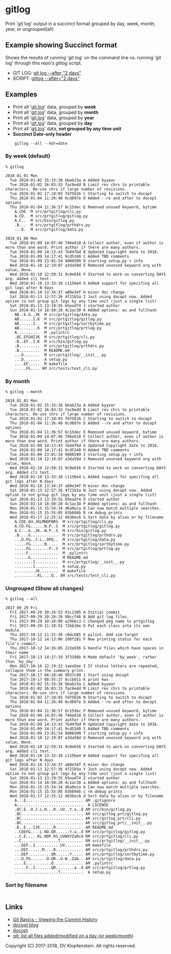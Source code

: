 # gitlog
Print 'git log' output in a succinct format grouped by day, week, month, year, or ungrouped(all)    

## Example showing Succinct format
Shows the results of running 'git log' on the command line vs. running 'git log' through this repo's _gitlog_ script.    

  * GIT LOG: [git log --after "2 days"](doc/md/README_example_succint.md#script-call-git-log-through-the-gitlog-script)    
  * SCRIPT: [gitlog --after="2 days"](doc/md/README_example_succint.md#cmdline-call-git-log-from-the-command-line)    

  

## Examples

  * Print all '[git log](https://git-scm.com/docs/git-log)' data, grouped by **week**
  * Print all '[git log](https://git-scm.com/docs/git-log)' data, grouped by **month**
  * Print all '[git log](https://git-scm.com/docs/git-log)' data, grouped by **year**
  * Print all '[git log](https://git-scm.com/docs/git-log)' data, grouped by **day**
  * Print all '[git log](https://git-scm.com/docs/git-log)' data, **not grouped by any time unit**
  * **Succinct Date-only header**    
```
    gitlog --all --hdr=date
```

### By week (default)

```
% gitlog

2018_01_01 Mon
  Tue 2018-01-02 15:33:38 bbab23a A Added byyear
  Tue 2018-01-02 16:03:33 fac8edd B Limit rev chrs to printable characters. Re-use chrs if large number of revisions.
  Tue 2018-01-02 17:10:03 fd75626 C Starting to switch to docopt
  Thu 2018-01-04 11:26:48 6cd897e D Added --re and after to docopt options
  Thu 2018-01-04 11:36:57 6c15dec E Removed unused keyword, bytime
    A.CDE  M src/prtgitlog/cli.py
    A.CD.  M src/prtgitlog/gitlog.py
    A.C..  M src/bin/gitlog.py
    .B...  M src/prtgitlog/prthdrs.py
    ...D.  M src/prtgitlog/data.py

2018_01_08 Mon
  Tue 2018-01-09 14:07:46 746e818 A Collect author, even if author is more than one word. Print author if there are many authors.
  Tue 2018-01-09 14:13:43 7b44fbd B Updated Copyright date to 2018.
  Tue 2018-01-09 14:17:41 9cd5340 C Added TBD comments
  Tue 2018-01-09 23:01:54 9d06509 D starting setup.py + info
  Wed 2018-01-10 12:19:07 a3da58d E Removed ununsed keyword arg with value, None.
  Wed 2018-01-10 12:59:31 9c0e656 F Started to work on converting DAYS arg. Added cli test.
  Wed 2018-01-10 13:33:10 c1156e4 G Added support for specifing all git logs after N days
  Wed 2018-01-10 13:34:37 a80e34f H minor doc change
  Sat 2018-01-13 12:57:36 4f21b5a I Just using docopt now. Added option to not group git logs by any time unit (just a single list)
  Sat 2018-01-13 13:19:55 b5ead74 J started author
  Sun 2018-01-14 18:50:28 4c1ac38 K Added options: au and fullhash
    AB..E.G..JK  M src/prtgitlog/data.py
    AB......I.K  M src/prtgitlog/gitlog.py
    AB......I..  M src/prtgitlog/sortbytime.py
    AB........K  M src/prtgitlog/prtlog.py
    A..........  M .pylintrc
    .BC.EFGHIJK  M src/prtgitlog/cli.py
    .B..EF..I.K  M src/bin/gitlog.py
    .B.........  M src/prtgitlog/prthdrs.py
    .B.........  M README.md
    ...D.......  M src/prtgitlog/__init__.py
    ...D.......  A setup.py
    ....EF.....  M makefile
    .....FG.... AM src/tests/test_cli.py
```

### By month

```
% gitlog --month

2018_01_01 Mon
  Tue 2018-01-02 15:33:38 bbab23a A Added byyear
  Tue 2018-01-02 16:03:33 fac8edd B Limit rev chrs to printable characters. Re-use chrs if large number of revisions.
  Tue 2018-01-02 17:10:03 fd75626 C Starting to switch to docopt
  Thu 2018-01-04 11:26:48 6cd897e D Added --re and after to docopt options
  Thu 2018-01-04 11:36:57 6c15dec E Removed unused keyword, bytime
  Tue 2018-01-09 14:07:46 746e818 F Collect author, even if author is more than one word. Print author if there are many authors.
  Tue 2018-01-09 14:13:43 7b44fbd G Updated Copyright date to 2018.
  Tue 2018-01-09 14:17:41 9cd5340 H Added TBD comments
  Tue 2018-01-09 23:01:54 9d06509 I starting setup.py + info
  Wed 2018-01-10 12:19:07 a3da58d J Removed ununsed keyword arg with value, None.
  Wed 2018-01-10 12:59:31 9c0e656 K Started to work on converting DAYS arg. Added cli test.
  Wed 2018-01-10 13:33:10 c1156e4 L Added support for specifing all git logs after N days
  Wed 2018-01-10 13:34:37 a80e34f M minor doc change
  Sat 2018-01-13 12:57:36 4f21b5a N Just using docopt now. Added option to not group git logs by any time unit (just a single list)
  Sat 2018-01-13 13:19:55 b5ead74 O started author
  Sun 2018-01-14 18:50:28 4c1ac38 P Added options: au and fullhash
  Mon 2018-01-15 15:54:34 d6a9eca Q Can now match multiple searches.
  Mon 2018-01-15 15:55:05 03b604b R rm debug prints
  Wed 2018-01-17 12:25:12 dd36ec6 S Sort data by alias or by filename
    A.CDE.GH.JKLMNOPQRS  M src/prtgitlog/cli.py
    A.CD.FG......N.P..S  M src/prtgitlog/gitlog.py
    A.C...G..JK..N.P..S  M src/bin/gitlog.py
    .B....G............  M src/prtgitlog/prthdrs.py
    ...D.FG..J.L..OPQ..  M src/prtgitlog/data.py
    .....FG......N.....  M src/prtgitlog/sortbytime.py
    .....FG........P..S  M src/prtgitlog/prtlog.py
    .....F.............  M .pylintrc
    ......G............  M README.md
    ........I..........  M src/prtgitlog/__init__.py
    ........I..........  A setup.py
    .........JK........  M makefile
    ..........KL....Q.. AM src/tests/test_cli.py
```

### Ungrouped (Show all changes)
```
% gitlog --all

2017_09_29 Fri
  Fri 2017-09-29 10:24:53 91c1305 A Initial commit
  Fri 2017-09-29 10:26:39 99ccf46 B Add git log files.
  Fri 2017-09-29 10:28:09 a29b6c3 C Changed pkg name to prtgitlog
  Fri 2017-09-29 11:10:52 72bb16e D Put each class into its own module.
  Thu 2017-10-12 11:21:36 c0dc685 E pylint. Add vim target
  Thu 2017-10-12 14:13:06 2d0f281 F Now printing status for each file's commit.
  Thu 2017-10-12 14:26:05 222e836 G Handle files which have spaces in their name
  Fri 2017-10-13 14:37:19 3f3396b H Made default 'by_week', rather than 'by_day'
  Mon 2017-10-16 12:19:22 1aea5ee I If status letters are repeated, collapse them in the summary print.
  Tue 2017-10-17 08:28:40 9937c89 J Start using docopt
  Tue 2017-10-17 08:55:37 8ccb011 K print kws
  Tue 2018-01-02 15:33:38 bbab23a L Added byyear
  Tue 2018-01-02 16:03:33 fac8edd M Limit rev chrs to printable characters. Re-use chrs if large number of revisions.
  Tue 2018-01-02 17:10:03 fd75626 N Starting to switch to docopt
  Thu 2018-01-04 11:26:48 6cd897e O Added --re and after to docopt options
  Thu 2018-01-04 11:36:57 6c15dec P Removed unused keyword, bytime
  Tue 2018-01-09 14:07:46 746e818 Q Collect author, even if author is more than one word. Print author if there are many authors.
  Tue 2018-01-09 14:13:43 7b44fbd R Updated Copyright date to 2018.
  Tue 2018-01-09 14:17:41 9cd5340 S Added TBD comments
  Tue 2018-01-09 23:01:54 9d06509 T starting setup.py + info
  Wed 2018-01-10 12:19:07 a3da58d U Removed ununsed keyword arg with value, None.
  Wed 2018-01-10 12:59:31 9c0e656 V Started to work on converting DAYS arg. Added cli test.
  Wed 2018-01-10 13:33:10 c1156e4 W Added support for specifing all git logs after N days
  Wed 2018-01-10 13:34:37 a80e34f X minor doc change
  Sat 2018-01-13 12:57:36 4f21b5a Y Just using docopt now. Added option to not group git logs by any time unit (just a single list)
  Sat 2018-01-13 13:19:55 b5ead74 Z started author
  Sun 2018-01-14 18:50:28 4c1ac38 a Added options: au and fullhash
  Mon 2018-01-15 15:54:34 d6a9eca b Can now match multiple searches.
  Mon 2018-01-15 15:55:05 03b604b c rm debug prints
  Wed 2018-01-17 12:25:12 dd36ec6 d Sort data by alias or by filename
    A...E......................... AM .gitignore
    A.............................  A LICENSE
    .BC.E..H.J.L.N...R..UV..Y.a..d AM src/bin/gitlog.py
    .BC........................... AR src/gitlog_prt/gitlog.py
    .BC........................... AR src/gitlog_prt/cli.py
    .BC........................... AR src/gitlog_prt/__init__.py
    .B..E...IJK......R............ AM README.md
    ..CDEFG....L.NO.QR......Y.a..d RM src/prtgitlog/gitlog.py
    ..C.E.....KL.NOP.RS.UVWXYZabcd RM src/prtgitlog/cli.py
    ..C................T.......... RM src/prtgitlog/__init__.py
    ...DEF..I...........UV........ AM makefile
    ...DEF......M....R............ AM src/prtgitlog/prthdrs.py
    ...DEF..........QR......Y..... AM src/prtgitlog/sortbytime.py
    ...D.FG.......O.QR..U.W..Zab.. AM src/prtgitlog/data.py
    ....E...........Q............. AM .pylintrc
    .....F..I.......QR........a..d AM src/prtgitlog/prtlog.py
    ...................T..........  A setup.py
```

### Sort by filename
```
```


## Links

- [Git Basics - Viewing the Commit History](https://git-scm.com/book/en/v1/Git-Basics-Viewing-the-Commit-History)
- [docopt blog](https://www.robjwells.com/2015/06/you-should-be-using-docopt)
- [docopt](https://github.com/docopt/docopt)
- [git: list all files added/modified on a day (or week/month)](
   https://stackoverflow.com/questions/8016645/git-list-all-files-added-modified-on-a-day-or-week-month)

Copyright (C) 2017-2018, DV Klopfenstein. All rights reserved.
